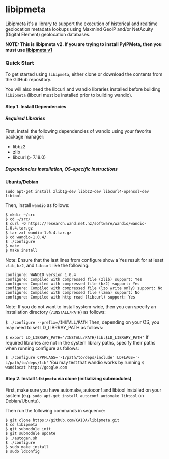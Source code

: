 # libipmeta

Libipmeta it's a library to support the execution of historical and
realtime geolocation metadata lookups using Maxmind GeoIP and/or
NetAcuity (Digital Element) geolocation databases.

**NOTE: This is libipmeta v2. If you are trying to install PyIPMeta,
then you must use
[libipmeta v1](https://github.com/CAIDA/libipmeta/releases/tag/v1.0.0)**

### Quick Start
To get started using `libipmeta`, either clone or download the contents from the GitHub repository.

You will also need the libcurl and wandio libraries installed before building `libipmeta` (libcurl must be installed prior to building wandio).

#### Step 1. Install Dependencies

##### Required Libraries
First, install the following dependencies of wandio using your favorite package manager:

 * libbz2
 * zlib
 * libcurl (> 7.18.0)

##### Dependencies installation, OS-specific instructions
**Ubuntu/Debian**

`sudo apt-get install zlib1g-dev libbz2-dev libcurl4-openssl-dev libtool`

Then, install `wandio` as follows:
```
$ mkdir ~/src
$ cd ~/src/
$ curl -O https://research.wand.net.nz/software/wandio/wandio-1.0.4.tar.gz
$ tar zxf wandio-1.0.4.tar.gz
$ cd wandio-1.0.4/
$ ./configure
$ make
$ make install
```
Note: Ensure that the last lines from configure show a Yes result for at least `zlib`, `bz2`, and `libcurl` like the following:

```
configure: WANDIO version 1.0.4
configure: Compiled with compressed file (zlib) support: Yes
configure: Compiled with compressed file (bz2) support: Yes
configure: Compiled with compressed file (lzo write only) support: No
configure: Compiled with compressed file (lzma) support: No
configure: Compiled with http read (libcurl) support: Yes
```
Note: If you do not want to install system-wide, then you can specify an installation directory (`/INSTALL/PATH`) as follows:

`$ ./configure --prefix=/INSTALL/PATH`
Then, depending on your OS, you may need to set LD_LIBRRAY_PATH as follows:

`$ export LD_LIBRARY_PATH="/INSTALL/PATH/lib:$LD_LIBRARY_PATH"`
If required libraries are not in the system library paths, specify their paths when running configure as follows:

`$ ./configure CPPFLAGS='-I/path/to/deps/include' LDFLAGS='-L/path/to/deps/lib'`
You may test that wandio works by running `$ wandiocat http://google.com`

#### Step 2. Install `libipmeta` via clone (initializing submodules)

First, make sure you have automake, autoconf and libtool installed on your
system (e.g. `sudo apt-get install autoconf automake libtool` on
Debian/Ubuntu).

Then run the following commands in sequence:

```
$ git clone https://github.com/CAIDA/libipmeta.git
$ cd libipmeta
$ git submodule init
$ git submodule update
$ ./autogen.sh
$ ./configure
$ sudo make install
$ sudo ldconfig
```
